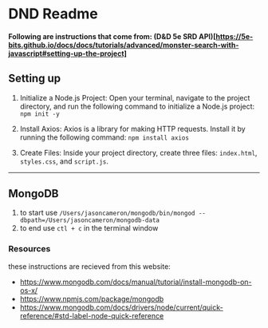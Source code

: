 # DND Readme

#### Following are instructions that come from: (D&D 5e SRD API)[https://5e-bits.github.io/docs/docs/tutorials/advanced/monster-search-with-javascript#setting-up-the-project]

## Setting up

1. Initialize a Node.js Project: Open your terminal, navigate to the project directory, and run the following command to initialize a Node.js project:
   `npm init -y`

2. Install Axios: Axios is a library for making HTTP requests. Install it by running the following command:
   `npm install axios`

3. Create Files: Inside your project directory, create three files: `index.html`, `styles.css`, and `script.js`.

---

## MongoDB

1. to start use `/Users/jasoncameron/mongodb/bin/mongod --dbpath=/Users/jasoncameron/mongodb-data`
2. to end use `ctl + c` in the terminal window

### Resources

these instructions are recieved from this website:

- https://www.mongodb.com/docs/manual/tutorial/install-mongodb-on-os-x/
- https://www.npmjs.com/package/mongodb
- https://www.mongodb.com/docs/drivers/node/current/quick-reference/#std-label-node-quick-reference
